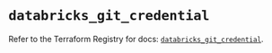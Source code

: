 # `databricks_git_credential`

Refer to the Terraform Registry for docs: [`databricks_git_credential`](https://registry.terraform.io/providers/databricks/databricks/1.48.1/docs/resources/git_credential).
